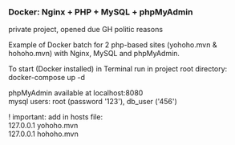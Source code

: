 <h3>Docker: Nginx + PHP + MySQL + phpMyAdmin </h3>
<p>private project, opened due GH politic reasons</p>

<p>Example of Docker batch for 2 php-based sites (yohoho.mvn & hohoho.mvn) with Nginx, MySQL and phpMyAdmin.</p>

<p>To start (Docker installed) in Terminal run in project root directory:<br/>
docker-compose up -d</p>

<p>phpMyAdmin available at localhost:8080<br/>
mysql users: root (password '123'), db_user ('456')</p>

<p>! important: add in hosts file:<br/>
127.0.0.1 yohoho.mvn<br/>
127.0.0.1 hohoho.mvn</p>

